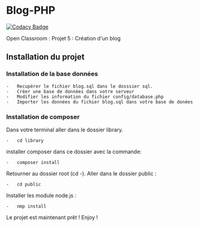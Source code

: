 # Blog-PHP
[![Codacy Badge](https://app.codacy.com/project/badge/Grade/815b008c6af44720b3ebd6234bd8c0c1)](https://www.codacy.com/gh/Mamoon97150/Blog-PHP/dashboard?utm_source=github.com&amp;utm_medium=referral&amp;utm_content=Mamoon97150/Blog-PHP&amp;utm_campaign=Badge_Grade)

Open Classroom : Projet 5 : Création d'un blog

## Installation du projet

### Installation de la base données
    -   Recupérer le fichier blog.sql dans le dosssier sql.
    -   Créer une base de données dans votre serveur
    -   Modifier les information du fichier config/database.php
    -   Importer les données du fichier blog.sql dans votre base de donées

### Installation de composer
Dans votre terminal aller dans le dossier library.

    -   cd library

installer composer dans ce dossier avec la commande:

    -   composer install    
Retourner au dossier root (cd -). 
Aller dans le dossier public :

    -   cd public

Installer les module node.js :

    -   nmp install

Le projet est maintenant prêt !
Enjoy !

